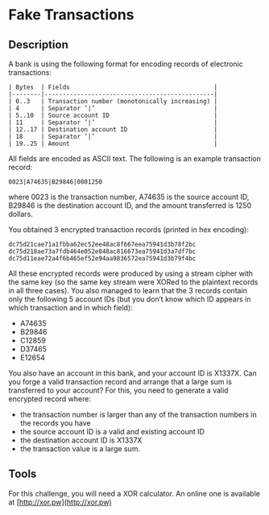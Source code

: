 Fake Transactions
=================

## Description

A bank is using the following format for encoding records of electronic transactions:

	| Bytes  | Fields                                        |
	|--------|-----------------------------------------------|
	| 0..3   | Transaction number (monotonically increasing) |
	| 4	     | Separator ’|’                                 |
	| 5..10	 | Source account ID                             |
	| 11     | Separator ’|’                                 |
	| 12..17 | Destination account ID                        |
	| 18	 | Separator ’|’                                 |
	| 19..25 | Amount                                        |

All fields are encoded as ASCII text. The following is an example transaction record:

	0023|A74635|B29846|0001250

where 0023 is the transaction number, A74635 is the source account ID, B29846 is the destination account ID, and the amount transferred is 1250 dollars.

You obtained 3 encrypted transaction records (printed in hex encoding):

	dc75d21cae71a1fbba62ec52ee48ac8f667eea75941d3b78f2bc
	dc75d218ae73a7fdb464e052e848ac816673ea75941d3a7df7bc
	dc75d11eae72a4f6b465ef52e94aa9836572ea75941d3b79f4bc

All these encrypted records were produced by using a stream cipher with the same key (so the same key stream were XORed to the plaintext records in all three cases).  You also managed to learn that the 3 records contain only the following 5 account IDs (but you don’t know which ID appears in which transaction and in which field):
- A74635
- B29846
- C12859
- D37465
- E12654

You also have an account in this bank, and your account ID is X1337X. Can you forge a valid transaction record and arrange that a large sum is transferred to your account? For this, you need to generate a valid encrypted record where:
- the transaction number is larger than any of the transaction numbers in the records you have
- the source account ID is a valid and existing account ID
- the destination account ID is X1337X
- the transaction value is a large sum.


## Tools

For this challenge, you will need a XOR calculator. An online one is available at [http://xor.pw](http://xor.pw)
